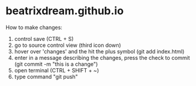 # beatrixdream.github.io
How to make changes:
1. control save (CTRL + S)
2. go to source control view (third icon down)
3. hover over 'changes' and the hit the plus symbol (git add index.html)
4. enter in a message describing the changes, press the check to commit (git commit -m "this is a change")
6. open terminal (CTRL + SHIFT + ~)
7. type command "git push"  